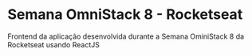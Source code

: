 # Semana OmniStack 8 - Rocketseat
Frontend da aplicação desenvolvida durante a Semana OminiStack 8 da Rocketseat usando ReactJS
